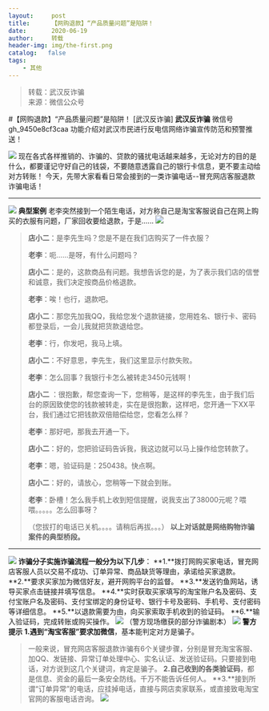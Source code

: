 ```yaml
---
layout:     post
title:      【网购退款】“产品质量问题”是陷阱！
date:       2020-06-19
author:     转载
header-img: img/the-first.png
catalog:   false
tags:
    - 其他
---
```


<blockquote><p>转载：武汉反诈骗<br>
来源：微信公众号</p></blockquote>

#【网购退款】“产品质量问题”是陷阱！
[武汉反诈骗]
**武汉反诈骗**
微信号gh_9450e8cf3caa
功能介绍对武汉市民进行反电信网络诈骗宣传防范和预警推送！

![]({{site.baseurl}}/postimg/ZxfMhaOAqOAUJu5r0gicBlxnP4WKgtVd0ymRmSibQEUN4OzibFRib3WsYyiaicyhuGniazJwNDSIkDNib0HSLPmyevHzYg.png)
现在各式各样推销的、诈骗的、贷款的骚扰电话越来越多，无论对方的目的是什么，都要谨记守好自己的钱袋，不要随意透露自己的银行卡信息，更不要主动给对方转账！
今天，先带大家看看日常会接到的一类诈骗电话--冒充网店客服退款诈骗电话！
***
![]({{site.baseurl}}/postimg/FWyj0pYrhsk9Xvsl9fOMaxfr6TD2EkngVq5zZfoiaYEp0rGAHAE1vWk7icPYwuDgZL5jgriaDzO2ctf55TL05daAQ.jpeg)
**典型案例**
老李突然接到一个陌生电话，对方称自己是淘宝客服说自己在网上购买的衣服有问题，厂家回收要给退款，于是......
![]({{site.baseurl}}/postimg/FWyj0pYrhsn41TXCoaqvsAG6gC7DL5fohpWSQsKXz3b6szm5jLnzeUnyhiav8N8HyldqPjFw5wVt7jq5UQ8pPAg.jpeg)
>**店小二**：是李先生吗？您是不是在我们店购买了一件衣服？
>
>
>
>
>**老李**：呃……是呀，有什么问题吗？
>
>
>
>
>**店小二**：是的，这款商品有问题。我想告诉您的是，为了表示我们店的信誉和诚意，我们决定按商品价格退款。
>
>
>
>
>**老李**：唉！也行，退款吧。
>
>
>
>
>**店小二**：那您先加我QQ，我给您发个退款链接，您用姓名、银行卡、密码都登录后，一会儿我就把货款退给您。
>
>
>
>
>**老李**：行，你发吧，我马上填。
>
>
>
>
>**店小二**：不好意思，李先生，我们这里显示付款失败。
>
>
>
>
>**老李**：怎么回事？我银行卡怎么被转走3450元钱啊！
>
>
>
>
>**店小二**
>：很抱歉，帮您查询一下，您稍等，是这样的李先生，由于我们后台的原因致使您的钱款被转走，实在是很抱歉，这样吧，您开通一下XX平台，我们通过它把钱款双倍赔偿给您，您看怎么样？
>
>
>
>
>**老李**：那好吧，那我去开通一下。
>
>
>
>
>**店小二**：好的，您把验证码告诉我，我这边就可以马上操作给您转款了。
>
>
>
>
>**老李**：嗯，验证码是：250438。快点啊。
>
>
>
>
>**店小二**：好的，请放心，您稍等一下就会到账。
>
>
>
>
>**老李**：卧槽！怎么我手机上收到短信提醒，说我支出了38000元呢？喂喂。。。。。怎么回事呀？
>
>
>
>
>（您拔打的电话已关机。。。。请稍后再拔。。。）
**以上对话就是网络购物诈骗案件的典型桥段。**
***
![]({{site.baseurl}}/postimg/FWyj0pYrhsk9Xvsl9fOMaxfr6TD2EkngVq5zZfoiaYEp0rGAHAE1vWk7icPYwuDgZL5jgriaDzO2ctf55TL05daAQ.jpeg)
**诈骗分子实施诈骗流程一般分为以下几步**：
**1.**拨打网购买家电话，冒充网店客服人员以交易不成功、订单异常、商品缺货等理由，承诺给买家退款。
**2.**要求买家加为微信好友，避开网购平台的监督。
**3.**发送钓鱼网站，诱导买家点击链接并填写信息。
**4.**实时获取买家填写的淘宝账户名及密码、支付宝账户名及密码、支付宝绑定的身份证号、银行卡号及密码、手机号、支付密码等详细信息。
**5.**以退款需要为由，向买家索取手机收到的验证码。
**6.**输入验证码，完成转账或购买操作。
![]({{site.baseurl}}/postimg/FWyj0pYrhsn41TXCoaqvsAG6gC7DL5foickcXvfjPGYYDcuOpfYKAt6BXecYptyU8ougmsTDoiaDXBa3BfWVnRHw.jpeg)
（警方现场缴获的部分诈骗剧本）
![]({{site.baseurl}}/postimg/FWyj0pYrhsk9Xvsl9fOMaxfr6TD2EkngVq5zZfoiaYEp0rGAHAE1vWk7icPYwuDgZL5jgriaDzO2ctf55TL05daAQ.jpeg)
**警方提示**
**1.**遇到“淘宝客服”要求**加微信**，基本能判定对方是骗子。
>
>一般来说，冒充网店客服退款诈骗有6个关键步骤，分别是冒充淘宝客服、加QQ、发链接、异常订单处理中心、实名认证、发送验证码。只要接到电话，对方说到这几个关键词，肯定是骗子。
**2.**自己收到的各类**验证码**，都是信息、资金的最后一条安全防线。千万不能告诉任何人。
**3.**接到所谓“订单异常”的电话，应挂掉电话，直接与网店卖家联系，或直接致电淘宝官网的客服电话咨询。
![]({{site.baseurl}}/postimg/8wBAcE4t1v4PgcGzN2lTb6hSshiaKTcvjbJ2feU1PbObbv6gAMzHVRjck0cc35qcgHwDhJhB8XtaK98ha3icvrgA.jpeg)

